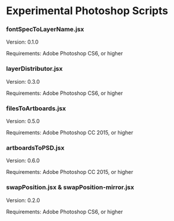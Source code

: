# Experimental Photoshop Scripts

### fontSpecToLayerName.jsx

Version: 0.1.0

Requirements: Adobe Photoshop CS6, or higher

### layerDistributor.jsx

Version: 0.3.0

Requirements: Adobe Photoshop CS6, or higher

### filesToArtboards.jsx

Version: 0.5.0

Requirements: Adobe Photoshop CC 2015, or higher

### artboardsToPSD.jsx

Version: 0.6.0

Requirements: Adobe Photoshop CC 2015, or higher

### swapPosition.jsx & swapPosition-mirror.jsx

Version: 0.2.0

Requirements: Adobe Photoshop CS6, or higher

